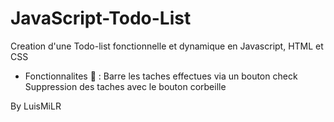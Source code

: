 # JavaScript-Todo-List
Creation d'une Todo-list fonctionnelle et dynamique en Javascript, HTML et CSS 

- Fonctionnalites 📌 : 
Barre les taches effectues via un bouton check
Suppression des taches avec le bouton corbeille

By LuisMiLR 


